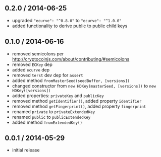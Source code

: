 0.2.0 / 2014-06-25
------------------
- upgraded `"ecurve": "^0.8.0"` to `"ecurve": "^1.0.0"`
- added functionality to derive public to public child keys

0.1.0 / 2014-06-16
------------------
- removed semicolons per http://cryptocoinjs.com/about/contributing/#semicolons
- removed `ECKey` dep
- added `ecurve` dep
- removed `terst` dev dep for `assert`
- added method `fromMasterSeed(seedBuffer, [versions])`
- changed constructor from `new HDKey(masterSeed, [versions])` to `new HDKey([versions])`
- added properties: `privateKey` and `publicKey`
- removed method `getIdentifier()`, added property `identifier`
- removed method `getFingerprint()`, added property `fingerprint`
- renamed `private` to `privateExtendedKey`
- renamed `public` to `publicExtendedKey`
- added method `fromExtendedKey()`

0.0.1 / 2014-05-29
------------------
- initial release
